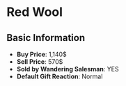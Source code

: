 # Red Wool

## Basic Information

- **Buy Price**: 1,140$
- **Sell Price**: 570$
- **Sold by Wandering Salesman**: YES
- **Default Gift Reaction**: Normal